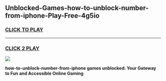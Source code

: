 
## Unblocked-Games-how-to-unblock-number-from-iphone-Play-Free-4g5io
<h3>
<a href="https://premium76.site?title=how-to-unblock-number-from-iphone&ref=18A1">CLICK TO PLAY</a></h3>
<hr>

<h3>
<a href="https://premium76.site?title=how-to-unblock-number-from-iphone&ref=18A1">CLICK 2 PLAY</a>
  
</h3>

<a href="https://premium76.site?title=how-to-unblock-number-from-iphone&ref=18A1"><img src="https://clearcache.store/games.png"></a>


**how-to-unblock-number-from-iphone games unblocked: Your Gateway to Fun and Accessible Online Gaming**
